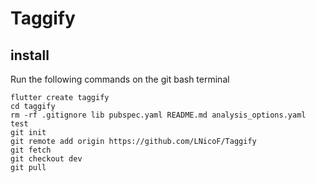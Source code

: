 # Taggify

## install

Run the following commands on the git bash terminal
```
flutter create taggify
cd taggify
rm -rf .gitignore lib pubspec.yaml README.md analysis_options.yaml test
git init
git remote add origin https://github.com/LNicoF/Taggify
git fetch
git checkout dev
git pull
```
